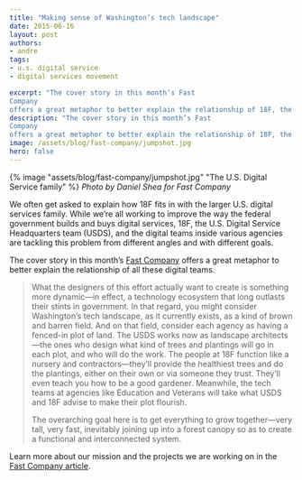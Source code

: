 ```yaml
---
title: "Making sense of Washington’s tech landscape"
date: 2015-06-16
layout: post
authors:
- andre
tags:
- u.s. digital service
- digital services movement

excerpt: "The cover story in this month’s Fast
Company
offers a great metaphor to better explain the relationship of 18F, the U.S. Digital Service headquarters, and the digital teams inside various agencies."
description: "The cover story in this month’s Fast
Company
offers a great metaphor to better explain the relationship of 18F, the U.S. Digital Service headquarters, and the digital teams inside various agencies."
image: /assets/blog/fast-company/jumpshot.jpg
hero: false
---
```


{% image "assets/blog/fast-company/jumpshot.jpg" "The U.S. Digital Service family" %}
*Photo by Daniel Shea for Fast Company*

We often get asked to explain how 18F fits in with the larger U.S.
digital services family. While we’re all working to improve the way the
federal government builds and buys digital services, 18F, the U.S.
Digital Service Headquarters team (USDS), and the digital teams inside
various agencies are tackling this problem from different angles and
with different goals.

The cover story in this month’s [Fast
Company](https://www.fastcompany.com/3046756/obama-and-his-geeks)
offers a great metaphor to better explain the relationship of all these
digital teams.

> What the designers of this effort actually want to create is something
> more dynamic—in effect, a technology ecosystem that long outlasts
> their stints in government. In that regard, you might consider
> Washington’s tech landscape, as it currently exists, as a kind of
> brown and barren field. And on that field, consider each agency as
> having a fenced-in plot of land. The USDS works now as landscape
> architects—the ones who design what kind of trees and plantings will
> go in each plot, and who will do the work. The people at 18F function
> like a nursery and ­contractors—they’ll provide the healthiest trees
> and do the plantings, either on their own or via someone they trust.
> They’ll even teach you how to be a good gardener. Meanwhile, the tech
> teams at agencies like Education and Veterans will take what USDS and
> 18F advise to make their plot flourish.
>
> The overarching goal here is to get everything to grow together—very
> tall, very fast, inevitably joining up into a forest canopy so as to
> create a functional and interconnected system.

Learn more about our mission and the projects we are working on in the
[Fast Company article](https://www.fastcompany.com/3046756/obama-and-his-geeks).
